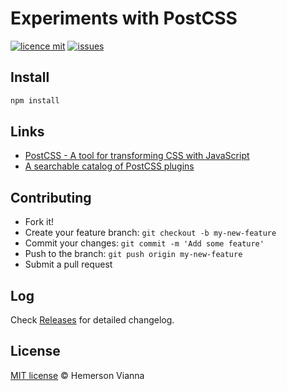 # Experiments with PostCSS

[![licence mit](https://img.shields.io/badge/license-MIT-blue.svg?style=flat-square)](http://hemersonvianna.mit-license.org/)
[![issues](https://img.shields.io/github/issues/descco-tools/experiment-css-postcss.svg?style=flat-square)](https://github.com/descco-tools/experiment-css-postcss/issues)

## Install

```bash
npm install
```

## Links

- [PostCSS - A tool for transforming CSS with JavaScript](http://postcss.org/)
- [A searchable catalog of PostCSS plugins](http://postcss.parts/)

## Contributing

- Fork it!
- Create your feature branch: `git checkout -b my-new-feature`
- Commit your changes: `git commit -m 'Add some feature'`
- Push to the branch: `git push origin my-new-feature`
- Submit a pull request

## Log

Check [Releases](https://github.com/descco-tools/experiment-css-postcss/releases) for detailed changelog.

## License

[MIT license](http://hemersonvianna.mit-license.org/) © Hemerson Vianna